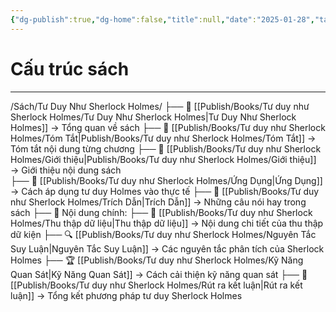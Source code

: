 ```yaml
---
{"dg-publish":true,"dg-home":false,"title":null,"date":"2025-01-28","tags":["book","books/tu-duy-nhu-sherlock-holmes"],"dg-path":"Books/Tư duy như Sherlock Holmes/Cấu trúc sách.md","permalink":"/books/tu-duy-nhu-sherlock-holmes/cau-truc-sach/","dgPassFrontmatter":true,"updated":"2025-01-31T09:34:53.533+07:00"}
---
```


# Cấu trúc sách
---
/Sách/Tư Duy Như Sherlock Holmes/
  ├── 📖 [[Publish/Books/Tư duy như Sherlock Holmes/Tư Duy Như Sherlock Holmes\|Tư Duy Như Sherlock Holmes]] → Tổng quan về sách
  ├── 📝 [[Publish/Books/Tư duy như Sherlock Holmes/Tóm Tắt\|Publish/Books/Tư duy như Sherlock Holmes/Tóm Tắt]] → Tóm tắt nội dung từng chương
  ├── 📝 [[Publish/Books/Tư duy như Sherlock Holmes/Giới thiệu\|Publish/Books/Tư duy như Sherlock Holmes/Giới thiệu]] → Giới thiệu nội dung sách    
  ├── 🎯 [[Publish/Books/Tư duy như Sherlock Holmes/Ứng Dụng\|Ứng Dụng]] → Cách áp dụng tư duy Holmes vào thực tế
  ├── 💬 [[Publish/Books/Tư duy như Sherlock Holmes/Trích Dẫn\|Trích Dẫn]] → Những câu nói hay trong sách
  ├── 📖 Nội dung chính:
	  ├── 📖 [[Publish/Books/Tư duy như Sherlock Holmes/Thu thập dữ liệu\|Thu thập dữ liệu]] → Nội dung chi tiết của thu thập dữ kiện
	  ├── 🔍 [[Publish/Books/Tư duy như Sherlock Holmes/Nguyên Tắc Suy Luận\|Nguyên Tắc Suy Luận]] → Các nguyên tắc phân tích của Sherlock Holmes
	  ├── 🏆 [[Publish/Books/Tư duy như Sherlock Holmes/Kỹ Năng Quan Sát\|Kỹ Năng Quan Sát]] → Cách cải thiện kỹ năng quan sát
  ├── 🎯 [[Publish/Books/Tư duy như Sherlock Holmes/Rút ra kết luận\|Rút ra kết luận]] → Tổng kết phương pháp tư duy Sherlock Holmes
